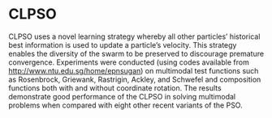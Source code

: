 CLPSO
=====

CLPSO uses a novel learning strategy whereby all other particles’ historical best information
is used to update a particle’s velocity. This strategy enables the
diversity of the swarm to be preserved to discourage premature
convergence. Experiments were conducted (using codes available
from http://www.ntu.edu.sg/home/epnsugan) on multimodal test
functions such as Rosenbrock, Griewank, Rastrigin, Ackley,
and Schwefel and composition functions both with and without
coordinate rotation. The results demonstrate good performance of
the CLPSO in solving multimodal problems when compared with
eight other recent variants of the PSO.
